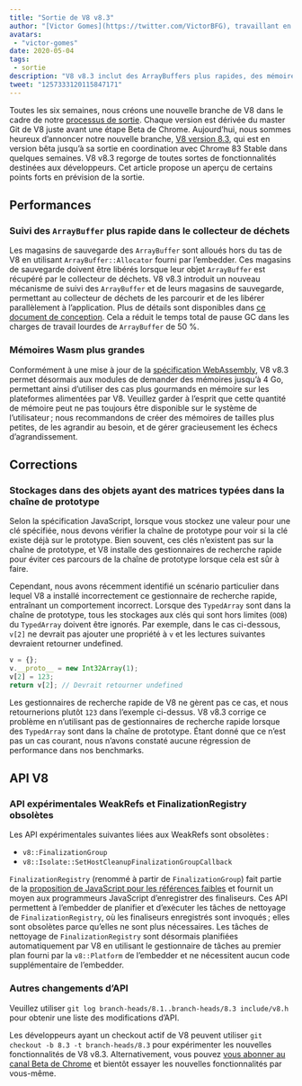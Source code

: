 ```yaml
---
title: "Sortie de V8 v8.3"
author: "[Victor Gomes](https://twitter.com/VictorBFG), travaillant en toute sécurité depuis chez lui"
avatars: 
 - "victor-gomes"
date: 2020-05-04
tags: 
 - sortie
description: "V8 v8.3 inclut des ArrayBuffers plus rapides, des mémoires Wasm plus grandes et des API obsolètes."
tweet: "1257333120115847171"
---
```


Toutes les six semaines, nous créons une nouvelle branche de V8 dans le cadre de notre [processus de sortie](https://v8.dev/docs/release-process). Chaque version est dérivée du master Git de V8 juste avant une étape Beta de Chrome. Aujourd’hui, nous sommes heureux d’annoncer notre nouvelle branche, [V8 version 8.3](https://chromium.googlesource.com/v8/v8.git/+log/branch-heads/8.3), qui est en version bêta jusqu’à sa sortie en coordination avec Chrome 83 Stable dans quelques semaines. V8 v8.3 regorge de toutes sortes de fonctionnalités destinées aux développeurs. Cet article propose un aperçu de certains points forts en prévision de la sortie.

<!--truncate-->
## Performances

### Suivi des `ArrayBuffer` plus rapide dans le collecteur de déchets

Les magasins de sauvegarde des `ArrayBuffer` sont alloués hors du tas de V8 en utilisant `ArrayBuffer::Allocator` fourni par l’embedder. Ces magasins de sauvegarde doivent être libérés lorsque leur objet `ArrayBuffer` est récupéré par le collecteur de déchets. V8 v8.3 introduit un nouveau mécanisme de suivi des `ArrayBuffer` et de leurs magasins de sauvegarde, permettant au collecteur de déchets de les parcourir et de les libérer parallèlement à l’application. Plus de détails sont disponibles dans [ce document de conception](https://docs.google.com/document/d/1-ZrLdlFX1nXT3z-FAgLbKal1gI8Auiaya_My-a0UJ28/edit#heading=h.gfz6mi5p212e). Cela a réduit le temps total de pause GC dans les charges de travail lourdes de `ArrayBuffer` de 50 %.

### Mémoires Wasm plus grandes

Conformément à une mise à jour de la [spécification WebAssembly](https://webassembly.github.io/spec/js-api/index.html#limits), V8 v8.3 permet désormais aux modules de demander des mémoires jusqu’à 4 Go, permettant ainsi d’utiliser des cas plus gourmands en mémoire sur les plateformes alimentées par V8. Veuillez garder à l’esprit que cette quantité de mémoire peut ne pas toujours être disponible sur le système de l’utilisateur ; nous recommandons de créer des mémoires de tailles plus petites, de les agrandir au besoin, et de gérer gracieusement les échecs d’agrandissement.

## Corrections

### Stockages dans des objets ayant des matrices typées dans la chaîne de prototype

Selon la spécification JavaScript, lorsque vous stockez une valeur pour une clé spécifiée, nous devons vérifier la chaîne de prototype pour voir si la clé existe déjà sur le prototype. Bien souvent, ces clés n’existent pas sur la chaîne de prototype, et V8 installe des gestionnaires de recherche rapide pour éviter ces parcours de la chaîne de prototype lorsque cela est sûr à faire.

Cependant, nous avons récemment identifié un scénario particulier dans lequel V8 a installé incorrectement ce gestionnaire de recherche rapide, entraînant un comportement incorrect. Lorsque des `TypedArray` sont dans la chaîne de prototype, tous les stockages aux clés qui sont hors limites (`OOB`) du `TypedArray` doivent être ignorés. Par exemple, dans le cas ci-dessous, `v[2]` ne devrait pas ajouter une propriété à `v` et les lectures suivantes devraient retourner undefined.

```js
v = {};
v.__proto__ = new Int32Array(1);
v[2] = 123;
return v[2]; // Devrait retourner undefined
```

Les gestionnaires de recherche rapide de V8 ne gèrent pas ce cas, et nous retournerions plutôt `123` dans l’exemple ci-dessus. V8 v8.3 corrige ce problème en n’utilisant pas de gestionnaires de recherche rapide lorsque des `TypedArray` sont dans la chaîne de prototype. Étant donné que ce n’est pas un cas courant, nous n’avons constaté aucune régression de performance dans nos benchmarks.

## API V8

### API expérimentales WeakRefs et FinalizationRegistry obsolètes

Les API expérimentales suivantes liées aux WeakRefs sont obsolètes :

- `v8::FinalizationGroup`
- `v8::Isolate::SetHostCleanupFinalizationGroupCallback`

`FinalizationRegistry` (renommé à partir de `FinalizationGroup`) fait partie de la [proposition de JavaScript pour les références faibles](https://v8.dev/features/weak-references) et fournit un moyen aux programmeurs JavaScript d’enregistrer des finaliseurs. Ces API permettent à l’embedder de planifier et d’exécuter les tâches de nettoyage de `FinalizationRegistry`, où les finaliseurs enregistrés sont invoqués ; elles sont obsolètes parce qu’elles ne sont plus nécessaires. Les tâches de nettoyage de `FinalizationRegistry` sont désormais planifiées automatiquement par V8 en utilisant le gestionnaire de tâches au premier plan fourni par la `v8::Platform` de l’embedder et ne nécessitent aucun code supplémentaire de l’embedder.

### Autres changements d’API

Veuillez utiliser `git log branch-heads/8.1..branch-heads/8.3 include/v8.h` pour obtenir une liste des modifications d’API.

Les développeurs ayant un checkout actif de V8 peuvent utiliser `git checkout -b 8.3 -t branch-heads/8.3` pour expérimenter les nouvelles fonctionnalités de V8 v8.3. Alternativement, vous pouvez [vous abonner au canal Beta de Chrome](https://www.google.com/chrome/browser/beta.html) et bientôt essayer les nouvelles fonctionnalités par vous-même.
